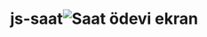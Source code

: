 # js-saat![Saat ödevi ekran](https://user-images.githubusercontent.com/99039655/176261876-a0b2ca39-c335-46b9-b003-bde491dc22a4.png)
